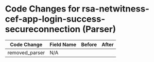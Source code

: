 # Code Changes for rsa-netwitness-cef-app-login-success-secureconnection (Parser)

| Code Change | Field Name | Before | After |
|-------------|------------|--------|-------|
| removed_parser | N/A |  |  |